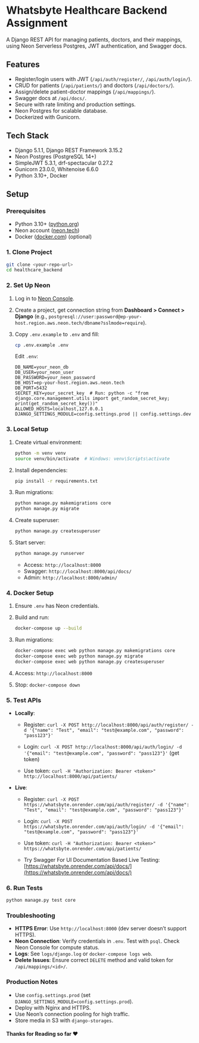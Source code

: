 # Whatsbyte Healthcare Backend Assignment

A Django REST API for managing patients, doctors, and their mappings, using Neon Serverless Postgres, JWT authentication, and Swagger docs.

## Features
- Register/login users with JWT (`/api/auth/register/`, `/api/auth/login/`).
- CRUD for patients (`/api/patients/`) and doctors (`/api/doctors/`).
- Assign/delete patient-doctor mappings (`/api/mappings/`).
- Swagger docs at `/api/docs/`.
- Secure with rate limiting and production settings.
- Neon Postgres for scalable database.
- Dockerized with Gunicorn.

## Tech Stack
- Django 5.1.1, Django REST Framework 3.15.2
- Neon Postgres (PostgreSQL 14+)
- SimpleJWT 5.3.1, drf-spectacular 0.27.2
- Gunicorn 23.0.0, Whitenoise 6.6.0
- Python 3.10+, Docker

## Setup

### Prerequisites
- Python 3.10+ ([python.org](https://www.python.org/downloads/))
- Neon account ([neon.tech](https://neon.tech))
- Docker ([docker.com](https://www.docker.com/get-started)) (optional)

### 1. Clone Project
```bash
git clone <your-repo-url>
cd healthcare_backend
```

### 2. Set Up Neon
1. Log in to [Neon Console](https://console.neon.tech).

2. Create a project, get connection string from **Dashboard > Connect > Django** (e.g., `postgresql://user:password@ep-your-host.region.aws.neon.tech/dbname?sslmode=require`).

3. Copy `.env.example` to `.env` and fill:
   ```bash
   cp .env.example .env
   ```
   Edit `.env`:
   ```
   DB_NAME=your_neon_db
   DB_USER=your_neon_user
   DB_PASSWORD=your_neon_password
   DB_HOST=ep-your-host.region.aws.neon.tech
   DB_PORT=5432
   SECRET_KEY=your_secret_key  # Run: python -c "from django.core.management.utils import get_random_secret_key; print(get_random_secret_key())"
   ALLOWED_HOSTS=localhost,127.0.0.1
   DJANGO_SETTINGS_MODULE=config.settings.prod || config.settings.dev
   ```


### 3. Local Setup
1. Create virtual environment:
   ```bash
   python -m venv venv
   source venv/bin/activate  # Windows: venv\Scripts\activate
   ```
2. Install dependencies:
   ```bash
   pip install -r requirements.txt
   ```
3. Run migrations:
   ```bash
   python manage.py makemigrations core
   python manage.py migrate
   ```
4. Create superuser:
   ```bash
   python manage.py createsuperuser
   ```
5. Start server:
   ```bash
   python manage.py runserver
   ```
   - Access: `http://localhost:8000`
   - Swagger: `http://localhost:8000/api/docs/`
   - Admin: `http://localhost:8000/admin/`

### 4. Docker Setup
1. Ensure `.env` has Neon credentials.

2. Build and run:
   ```bash
   docker-compose up --build
   ```

3. Run migrations:
   ```bash
   docker-compose exec web python manage.py makemigrations core
   docker-compose exec web python manage.py migrate
   docker-compose exec web python manage.py createsuperuser
   ```
4. Access: `http://localhost:8000`
5. Stop: `docker-compose down`


### 5. Test APIs
- **Locally**:
  - Register: `curl -X POST http://localhost:8000/api/auth/register/ -d '{"name": "Test", "email": "test@example.com", "password": "pass123"}'`

  - Login: `curl -X POST http://localhost:8000/api/auth/login/ -d '{"email": "test@example.com", "password": "pass123"}'` (get token)

  - Use token: `curl -H "Authorization: Bearer <token>" http://localhost:8000/api/patients/`
- **Live**:
  - Register: `curl -X POST https://whatsbyte.onrender.com/api/auth/register/ -d '{"name": "Test", "email": "test@example.com", "password": "pass123"}'`

  - Login: `curl -X POST https://whatsbyte.onrender.com/api/auth/login/ -d '{"email": "test@example.com", "password": "pass123"}'`

  - Use token: `curl -H "Authorization: Bearer <token>" https://whatsbyte.onrender.com/api/patients/`

  - Try Swagger For UI Documentation Based Live Testing: [https://whatsbyte.onrender.com/api/docs/](https://whatsbyte.onrender.com/api/docs/)

### 6. Run Tests
```bash
python manage.py test core
```

### Troubleshooting
- **HTTPS Error**: Use `http://localhost:8000` (dev server doesn’t support HTTPS).
- **Neon Connection**: Verify credentials in `.env`. Test with `psql`. Check Neon Console for compute status.
- **Logs**: See `logs/django.log` or `docker-compose logs web`.
- **Delete Issues**: Ensure correct `DELETE` method and valid token for `/api/mappings/<id>/`.

### Production Notes
- Use `config.settings.prod` (set `DJANGO_SETTINGS_MODULE=config.settings.prod`).
- Deploy with Nginx and HTTPS.
- Use Neon’s connection pooling for high traffic.
- Store media in S3 with `django-storages`.


#### Thanks for Reading so far ❤️
